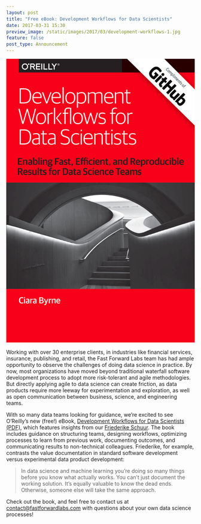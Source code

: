 ```yaml
--- 
layout: post
title: "Free eBook: Development Workflows for Data Scientists"
date: 2017-03-31 15:30
preview_image: /static/images/2017/03/development-workflows-1.jpg
feature: false
post_type: Announcement
---
```


![Cover image from Development Workflows for Data Scientists eBook](/static/images/2017/03/development-workflows-1.jpg)

Working with over 30 enterprise clients, in industries like financial services, insurance, publishing, and retail, the Fast Forward Labs team has had ample opportunity to observe the challenges of doing data science in practice. By now, most organizations have moved beyond traditional waterfall software development process to adopt more risk-tolerant and agile methodologies. But directly applying agile to data science can create friction, as data products require more leeway for experimentation and exploration, as well as open communication between business, science, and engineering teams. 

With so many data teams looking for guidance, we’re excited to see O’Reilly’s new (free!) eBook, [Development Workflows for Data Scientists (PDF)](https://data-science.github.com/report.pdf), which features insights from our [Friederike Schuur](https://twitter.com/FSchueuer). The book includes guidance on structuring teams, designing workflows, optimizing processes to learn from previous work, documenting outcomes, and communicating results to non-technical colleagues. Friederike, for example, contrasts the value documentation in standard software development versus experimental data product development:

> In data science and machine learning you’re doing so many things before you know what actually works. You can’t just document the working solution. It’s equally valuable to know the dead ends. Otherwise, someone else will take the same approach.

Check out the book, and feel free to contact us at [contact@fastforwardlabs.com](mailto:contact@fastforwardlabs.com) with questions about your own data science processes! 
